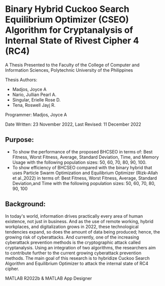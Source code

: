 # Binary Hybrid Cuckoo Search Equilibrium Optimizer (CSEO) Algorithm for Cryptanalysis of Internal State of Rivest Cipher 4 (RC4)

A Thesis Presented to the Faculty of the College of Computer and Information Sciences, Polytechnic University of the Philippines

Thesis Authors: 
  <ul>
        <li>Madjos, Joyce A</li>
        <li>Nario, Jullian Pearl A.</li>
        <li>Singular, Erielle Rose D.</li>
        <li>Tena, Roswell Jayj R.</li>
      </ul>         
Programmer: Madjos, Joyce A

Date Written:  23 ‎November ‎2022, Last Revised: 11 December 2022                                         
  
## Purpose:
- To show the performance of the proposed BHCSEO in terms of: Best Fitness, Worst Fitness, Average, Standard Deviation, Time, and Memory Usage with the following population sizes: 50, 60, 70, 80, 90, 100.
- To show efficiency of BHCSEO compared with the binary hybrid that uses Particle Swarm Optimization and Equilibrium Optimizer (Rizk-Allah et al.,2022) in terms of: Best Fitness, Worst Fitness, Average, Standard Deviation,and Time with the following population sizes: 50, 60, 70, 80, 90, 100         

## Background:
In today's world, information drives practically every area of human existence, not 
just in business. And as the use of remote working, hybrid workplaces, and 
digitalization grows in 2022, these technological tendencies expand, so does the 
amount of data being produced; hence, the growing risk of cyberattacks. And 
currently, one of the increasing cyberattack prevention methods is the 
cryptographic attack called cryptanalysis. Using an integration of two algorithms, 
the researchers aim to contribute further to the current growing cyberattack 
prevention methods. The main goal of this research is to hybridize Cuckoo Search 
Algorithm and Equilibrium Optimizer to attack the internal state of RC4 cipher.
                            

MATLAB R2022b & MATLAB App Designer 
